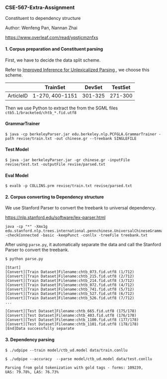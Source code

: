 ### CSE-567-Extra-Assignment

Constituent to dependency structure

Author: Wenfeng Pan, Nannan Zhai

https://www.overleaf.com/read/yqstjcmznfxs

#### 1. Corpus preparation and Constituent parsing

First, we have to decide the data split scheme.

Refer to [Improved Inference for Unlexicalized Parsing
](http://www.coli.uni-saarland.de/~yzhang/rapt-ws1112/papers/petrov_2007.pdf), we choose this scheme.

|  | TrainSet | DevSet | TestSet |
| --- | --- | --- | --- |
| ArticleID | 1-270, 400-1151 | 301-325 | 271-300 |

Then we use Python to extract the <S> </S> from the SGML files `ctb5.1/bracketed/chtb_*.fid.utf8`

#### GrammarTrainer
```
$ java -cp berkeleyParser.jar edu.berkeley.nlp.PCFGLA.GrammarTrainer -path revise/train.txt -out chinese.gr --treebank SINGLEFILE
```

#### Test Model

```
$ java -jar berkeleyParser.jar -gr chinese.gr -inputFile revise/test.txt -outputFile revise/parsed.txt
```

#### Eval Model

```
$ evalb -p COLLINS.prm revise/train.txt revise/parsed.txt
```

#### 2. Corpus converting to Dependency structure

We use Stanford Parser to convert the treebank to universal dependency.

https://nlp.stanford.edu/software/lex-parser.html

```
java -cp "*" -Xmx1g edu.stanford.nlp.trees.international.pennchinese.UniversalChineseGrammaticalStructure -checkConnected -basic -keepPunct -conllx -treeFile treebank.txt
``` 

After using `parse.py`, it automatically separate the data and call the Stanford Parser to convert the treebank.

```
$ python parse.py

[Start]
[Convert][Train Dataset]Filename:chtb_073.fid.utf8 (1/712)
[Convert][Train Dataset]Filename:chtb_215.fid.utf8 (2/712)
[Convert][Train Dataset]Filename:chtb_214.fid.utf8 (3/712)
[Convert][Train Dataset]Filename:chtb_072.fid.utf8 (4/712)
[Convert][Train Dataset]Filename:chtb_741.fid.utf8 (5/712)
[Convert][Train Dataset]Filename:chtb_527.fid.utf8 (6/712)
[Convert][Train Dataset]Filename:chtb_526.fid.utf8 (7/712)
...

[Convert][Test Dataset]Filename:chtb_665.fid.utf8 (175/178)
[Convert][Test Dataset]Filename:chtb_403.fid.utf8 (176/178)
[Convert][Test Dataset]Filename:chtb_1100.fid.utf8 (177/178)
[Convert][Test Dataset]Filename:chtb_1101.fid.utf8 (178/178)
[End]Data successfully separate
```



#### 3. Dependency parsing

```
$ ./udpipe --train model/ctb_ud.model data/train.conllu
```

```
$ ./udpipe --accuracy  --parse model/ctb_ud.model data/test.conllu

Parsing from gold tokenization with gold tags - forms: 109239, 
UAS: 79.78%, LAS: 76.73%
```



